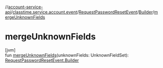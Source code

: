 //[account-service-api](../../../../index.md)/[classtime.service.account.event](../../index.md)/[RequestPasswordResetEvent](../index.md)/[Builder](index.md)/[mergeUnknownFields](merge-unknown-fields.md)

# mergeUnknownFields

[jvm]\
fun [mergeUnknownFields](merge-unknown-fields.md)(unknownFields: UnknownFieldSet): [RequestPasswordResetEvent.Builder](index.md)
